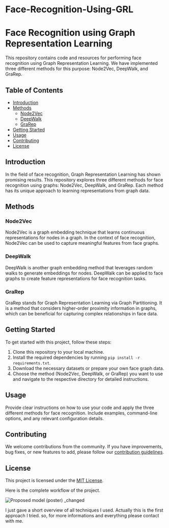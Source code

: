 # Face-Recognition-Using-GRL

# Face Recognition using Graph Representation Learning

This repository contains code and resources for performing face recognition using Graph Representation Learning. We have implemented three different methods for this purpose: Node2Vec, DeepWalk, and GraRep.

## Table of Contents

- [Introduction](#introduction)
- [Methods](#methods)
  - [Node2Vec](#node2vec)
  - [DeepWalk](#deepwalk)
  - [GraRep](#grarep)
- [Getting Started](#getting-started)
- [Usage](#usage)
- [Contributing](#contributing)
- [License](#license)

## Introduction

In the field of face recognition, Graph Representation Learning has shown promising results. This repository explores three different methods for face recognition using graphs: Node2Vec, DeepWalk, and GraRep. Each method has its unique approach to learning representations from graph data.

## Methods

### Node2Vec

Node2Vec is a graph embedding technique that learns continuous representations for nodes in a graph. In the context of face recognition, Node2Vec can be used to capture meaningful features from face graphs.

### DeepWalk

DeepWalk is another graph embedding method that leverages random walks to generate embeddings for nodes. DeepWalk can be applied to face graphs to create feature representations for face recognition tasks.

### GraRep

GraRep stands for Graph Representation Learning via Graph Partitioning. It is a method that considers higher-order proximity information in graphs, which can be beneficial for capturing complex relationships in face data.

## Getting Started

To get started with this project, follow these steps:

1. Clone this repository to your local machine.
2. Install the required dependencies by running `pip install -r requirements.txt`.
3. Download the necessary datasets or prepare your own face graph data.
4. Choose the method (Node2Vec, DeepWalk, or GraRep) you want to use and navigate to the respective directory for detailed instructions.

## Usage

Provide clear instructions on how to use your code and apply the three different methods for face recognition. Include examples, command-line options, and any relevant configuration details.

## Contributing

We welcome contributions from the community. If you have improvements, bug fixes, or new features to add, please follow our [contribution guidelines](CONTRIBUTING.md).

## License

This project is licensed under the [MIT License](LICENSE).

Here is the complete workflow of the project. 

![Proposed model (poster) _changed](https://github.com/arnabde05/Face-Recognition-Using-GRL/assets/87455060/96c85bde-70fc-44eb-bf38-d7a8c75ba26c)


I just gave a short overview of all techniques I used. Actually this is the first approach I tried. so, for more informations and everything please contact with me. 


